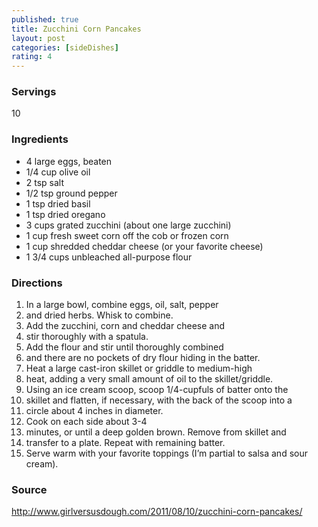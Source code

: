 ```yaml
---
published: true
title: Zucchini Corn Pancakes
layout: post
categories: [sideDishes]
rating: 4
---
```

### Servings
10

### Ingredients
- 4 large eggs, beaten
- 1/4 cup olive oil
- 2 tsp salt
- 1/2 tsp ground pepper
- 1 tsp dried basil
- 1 tsp dried oregano
- 3 cups grated zucchini (about one large zucchini)
- 1 cup fresh sweet corn off the cob or frozen corn
- 1 cup shredded cheddar cheese (or your favorite cheese)
- 1 3/4 cups unbleached all-purpose flour

### Directions
1. In a large bowl, combine eggs, oil, salt, pepper
2. and dried herbs. Whisk to combine.
3. Add the zucchini, corn and cheddar cheese and
4. stir thoroughly with a spatula.
5. Add the flour and stir until thoroughly combined
6. and there are no pockets of dry flour hiding in the batter.
7. Heat a large cast-iron skillet or griddle to medium-high
8. heat, adding a very small amount of oil to the skillet/griddle.
9. Using an ice cream scoop, scoop 1/4-cupfuls of batter onto the
10. skillet and flatten, if necessary, with the back of the scoop into a
11. circle about 4 inches in diameter.
12. Cook on each side about 3-4
13. minutes, or until a deep golden brown. Remove from skillet and
14. transfer to a plate. Repeat with remaining batter.
15. Serve warm with your favorite toppings (I’m partial to salsa and sour cream).

### Source
<a href="http://www.girlversusdough.com/2011/08/10/zucchini-corn-pancakes/" target="new">http://www.girlversusdough.com/2011/08/10/zucchini-corn-pancakes/</a>
